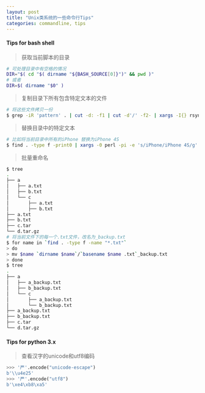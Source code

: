 ```yaml
---
layout: post
title: "Unix类系统的一些命令行Tips"
categories: commandline, tips
---
```


#### Tips for bash shell

> 获取当前脚本的目录

``` bash
# 可处理目录中有空格的情况
DIR="$( cd "$( dirname "${BASH_SOURCE[0]}")" && pwd )"
# 或者
DIR=$( dirname "$0" )
```

> 复制目录下所有包含特定文本的文件

``` bash
# 将这些文件拷贝一份
$ grep -iR 'pattern' . | cut -d: -f1 | cut -d'/' -f2- | xargs -I{} rsync -avR {} copypath
```

> 替换目录中的特定文本

``` bash
# 比如将当前目录中所有的iPhone 替换为iPhone 4S
$ find . -type f -print0 | xargs -0 perl -pi -e 's/iPhone/iPhone 4S/g'
```

> 批量重命名

``` bash
$ tree
.
├── a
│   ├── a.txt
│   ├── b.txt
│   └── c
│       ├── a.txt
│       ├── b.txt
├── a.txt
├── b.txt
├── c.tar
└── d.tar.gz
# 将当前文件下的每一个.txt文件，改名为_backup.txt
$ for name in `find . -type f -name "*.txt"`
> do
> mv $name `dirname $name`/`basename $name .txt`_backup.txt
> done
$ tree
.
├── a
│   ├── a_backup.txt
│   ├── b_backup.txt
│   └── c
│       ├── a_backup.txt
│       └── b_backup.txt
├── a_backup.txt
├── b_backup.txt
├── c.tar
└── d.tar.gz
```

#### Tips for python 3.x

> 查看汉字的unicode和utf8编码

```python
>>> '严'.encode("unicode-escape")
b'\\u4e25'
>>> '严'.encode("utf8")
b'\xe4\xb8\xa5'
```
